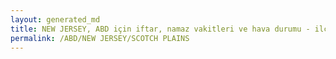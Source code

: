 ```yaml
---
layout: generated_md
title: NEW JERSEY, ABD için iftar, namaz vakitleri ve hava durumu - ilçe/eyalet seç
permalink: /ABD/NEW JERSEY/SCOTCH PLAINS
---
```


<script type="text/javascript">
  var country = ABD;
  var city = NEW JERSEY;
  var state = SCOTCH PLAINS;
  var lat = 72;
  var lon = 21;
</script>
